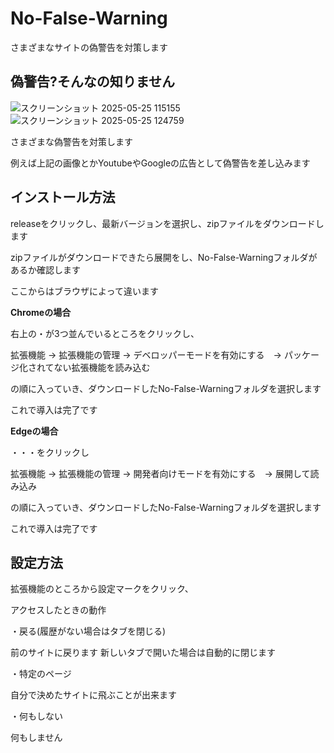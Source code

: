 # No-False-Warning
さまざまなサイトの偽警告を対策します
## 偽警告?そんなの知りません
![スクリーンショット 2025-05-25 115155](https://github.com/user-attachments/assets/012c2b65-8200-4efe-92c4-bec1d04b5def)
![スクリーンショット 2025-05-25 124759](https://github.com/user-attachments/assets/a6badb42-1455-4c2a-9394-2129fe1ee216)


さまざまな偽警告を対策します

例えば上記の画像とかYoutubeやGoogleの広告として偽警告を差し込みます

## インストール方法
releaseをクリックし、最新バージョンを選択し、zipファイルをダウンロードします

zipファイルがダウンロードできたら展開をし、No-False-Warningフォルダがあるか確認します

ここからはブラウザによって違います

**Chromeの場合**

右上の・が3つ並んでいるところをクリックし、

拡張機能 → 拡張機能の管理 → デベロッパーモードを有効にする　→ パッケージ化されてない拡張機能を読み込む

の順に入っていき、ダウンロードしたNo-False-Warningフォルダを選択します

これで導入は完了です
        
**Edgeの場合**

・・・をクリックし

拡張機能 → 拡張機能の管理 → 開発者向けモードを有効にする　→ 展開して読み込み

の順に入っていき、ダウンロードしたNo-False-Warningフォルダを選択します

これで導入は完了です

## 設定方法

拡張機能のところから設定マークをクリック、

アクセスしたときの動作

・戻る(履歴がない場合はタブを閉じる)

前のサイトに戻ります
新しいタブで開いた場合は自動的に閉じます

・特定のページ

自分で決めたサイトに飛ぶことが出来ます

・何もしない

何もしません
